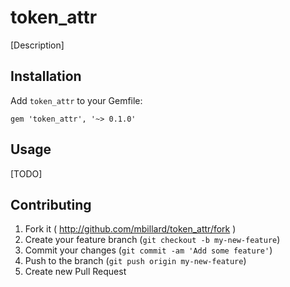 # token_attr

[Description]

## Installation

Add `token_attr` to your Gemfile:

    gem 'token_attr', '~> 0.1.0'

## Usage

[TODO]

## Contributing

1. Fork it ( http://github.com/mbillard/token_attr/fork )
2. Create your feature branch (`git checkout -b my-new-feature`)
3. Commit your changes (`git commit -am 'Add some feature'`)
4. Push to the branch (`git push origin my-new-feature`)
5. Create new Pull Request
